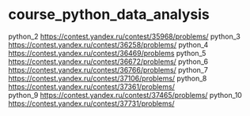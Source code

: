 # course_python_data_analysis
python_2 https://contest.yandex.ru/contest/35968/problems/
python_3 https://contest.yandex.ru/contest/36258/problems/
python_4 https://contest.yandex.ru/contest/36469/problems
python_5 https://contest.yandex.ru/contest/36672/problems/
python_6 https://contest.yandex.ru/contest/36766/problems/
python_7 https://contest.yandex.ru/contest/37106/problems/
python_8 https://contest.yandex.ru/contest/37361/problems/  
python_9 https://contest.yandex.ru/contest/37465/problems/
python_10 https://contest.yandex.ru/contest/37731/problems/
